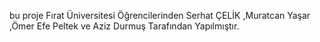 bu proje Fırat Üniversitesi Öğrencilerinden Serhat ÇELİK ,Muratcan Yaşar ,Ömer Efe Peltek ve Aziz Durmuş Tarafından Yapılmıştır.
